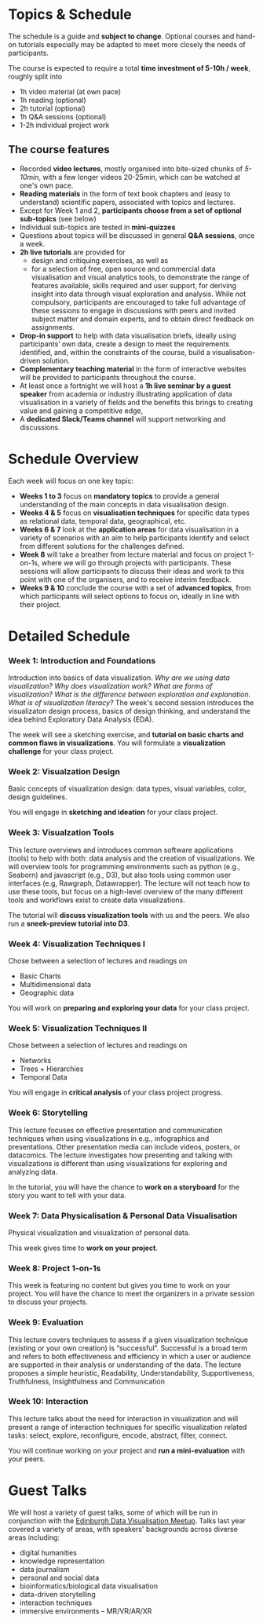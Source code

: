 # Topics & Schedule 

The schedule is a guide and **subject to change**. Optional courses and hand-on tutorials especially may be adapted to meet more closely the needs of participants. 

The course is expected to require a total __time investment of 5-10h / week__, roughly split into

* 1h video material (at own pace)
* 1h reading (optional)
* 2h tutorial (optional)
* 1h Q&A sessions (optional)
* 1-2h individual project work

## The course features ## 

* Recorded __video lectures__, mostly organised into bite-sized chunks of _5-10min_, with a few longer videos 20-25min, which can be watched at one's own pace. 
* __Reading materials__ in the form of text book chapters and (easy to understand) scientific papers, associated with topics and lectures.  
* Except for Week 1 and 2, __participants choose from a set of optional sub-topics__ (see below)
* Individual sub-topics are tested in __mini-quizzes__ 
* Questions about topics will be discussed in general __Q&A sessions__, once a week. 
* __2h live tutorials__ are provided for 
  * design and critiquing exercises, as well as
  * for a selection of free, open source and commercial data visualisation and visual analytics tools, to demonstrate the range of features available, skills required and user support, for deriving insight into data through visual exploration and analysis. While not compulsory, participants are encouraged to take full advantage of these sessions to engage in discussions with peers and invited subject matter and domain experts, and to obtain direct feedback on assignments.
* __Drop-in support__ to help with data visualisation briefs, ideally using participants’ own data, create a design to meet the requirements identified, and, within the constraints of the course, build a visualisation-driven solution.
* __Complementary teaching material__ in the form of interactive websites will be provided to participants throughout the course.
* At least once a fortnight we will host a __1h live seminar by a guest speaker__ from academia or industry illustrating application of data visualisation in a variety of fields and the benefits this brings to creating value and gaining a competitive edge,
* A __dedicated Slack/Teams channel__ will support networking and discussions.

# Schedule Overview

Each week will focus on one key topic:

* __Weeks 1 to 3__ focus on __mandatory topics__ to provide a general understanding of the main concepts in data visualisation design.  
* __Weeks 4 &amp; 5__ focus on __visualisation techniques__ for specific data types as relational data, temporal data, geographical, etc.
* __Weeks 6 &amp; 7__ look at the __application areas__ for data visualisation in a variety of scenarios with an aim to help participants identify and select from different solutions for the challenges defined.
* __Week 8__ will take a breather from lecture material and focus on project 1-on-1s, where we will go through projects with participants. These sessions will allow participants to discuss their ideas and work to this point with one of the organisers, and to receive interim feedback.
* __Weeks 9 &amp; 10__ conclude the course with a set of __advanced topics__, from which participants will select options to focus on, ideally in line with their project. 


# Detailed Schedule

### Week 1: Introduction and Foundations

Introduction into basics of data visualization. *Why are we using data visualization? Why does visualization work? What are forms of visualization? What is the difference between exploration and explanation. What is of visualization literacy?* The week's second session introduces the visualizaton design process, basics of design thinking, and understand the idea behind Exploratory Data Analysis (EDA).

The week will see a sketching exercise, and **tutorial on basic charts and common flaws in visualizations**. You will formulate a **visualization challenge** for your class project.  

### Week 2: Visualzation Design

Basic concepts of visualization design: data types, visual variables, color, design guidelines. 

You will engage in **sketching and ideation** for your class project. 

### Week 3: Visualzation Tools 

This lecture overviews and introduces common software applications (tools) to help with both: data analysis and the creation of visualizations. We will overview tools for programming environments such as python (e.g., Seaborn) and javascript (e.g., D3), but also tools using common user interfaces (e.g, Rawgraph, Datawrapper). The lecture will not teach how to use these tools, but focus on a high-level overview of the many different tools and workflows exist to create data visualizations.

The tutorial will **discuss visualization tools** with us and the peers. We also run a **sneek-preview tutorial into D3**.

### Week 4: Visualization Techniques I 

Chose between a selection of lectures and readings on 
* Basic Charts
* Multidimensional data
* Geographic data


You will work on **preparing and exploring your data** for your class project. 
### Week 5: Visualization Techniques II 

Chose between a selection of lectures and readings on 
* Networks
* Trees + Hierarchies
* Temporal Data

You will engage in **critical analysis** of your class project progress. 

### Week 6: Storytelling

This lecture focuses on effective presentation and communication techniques when using visualizations in e.g., infographics and presentations. Other presentation media can include videos, posters, or datacomics. The lecture investigates how presenting and talking with visualizations is different than using visualizations for exploring and analyzing data.

In the tutorial, you will have the chance to **work on a storyboard** for the story you want to tell with your data.

### Week 7: Data Physicalisation & Personal Data Visualisation 

Physical visualization and visualization of personal data.

This week gives time to **work on your project**.

### Week 8: Project 1-on-1s 

This week is featuring no content but gives you time to work on your project. You will have the chance to meet the organizers in a private session to discuss your projects. 

### Week 9: Evaluation

This lecture covers techniques to assess if a given visualization technique (existing or your own creation) is “successful”. Successful is a broad term and refers to both effectiveness and efficiency in which a user or audience are supported in their analysis or understanding of the data. The lecture proposes a simple heuristic, Readability, Understandability, Supportiveness, Truthfulness, Insightfulness and Communication

### Week 10: Interaction

This lecture talks about the need for interaction in visualization and will present a range of interaction techniques for specific visualization related tasks: select, explore, reconfigure, encode, abstract, filter, connect.

You will continue working on your project and **run a mini-evaluation** with your peers.



# Guest Talks

We will host a variety of guest talks, some of which will be run in conjunction with the [Edinburgh Data Visualisation Meetup](https://www.meetup.com/meetup-group-vBHbCmgh). Talks last year covered a variety of areas, with speakers' backgrounds across diverse areas including:
* digital humanities
* knowledge representation
* data journalism 
* personal and social data
* bioinformatics/biological data visualisation
* data-driven storytelling
* interaction techniques
* immersive environments &ndash; MR/VR/AR/XR
